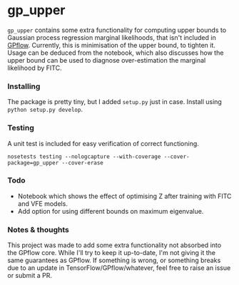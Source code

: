 # gp_upper
`gp_upper` contains some extra functionality for computing upper bounds to Gaussian process regression marginal
likelihoods, that isn't included in [GPflow](https://github.com/GPflow/GPflow). Currently, this is minimisation of the
upper bound, to tighten it. Usage can be deduced from the notebook, which also discusses how the upper bound can be used
to diagnose over-estimation the marginal likelihood by FITC.

### Installing
The package is pretty tiny, but I added `setup.py` just in case. Install using `python setup.py develop`.

### Testing
A unit test is included for easy verification of correct functioning.

`nosetests testing --nologcapture --with-coverage --cover-package=gp_upper --cover-erase`

### Todo
- Notebook which shows the effect of optimising Z after training with FITC and VFE models.
- Add option for using different bounds on maximum eigenvalue. 

### Notes & thoughts
This project was made to add some extra functionality not absorbed into the GPflow core. While I'll try to keep it
up-to-date, I'm not giving it the same guarantees as GPflow. If something is wrong, or something breaks due to an update
in TensorFlow/GPflow/whatever, feel free to raise an issue or submit a PR.
